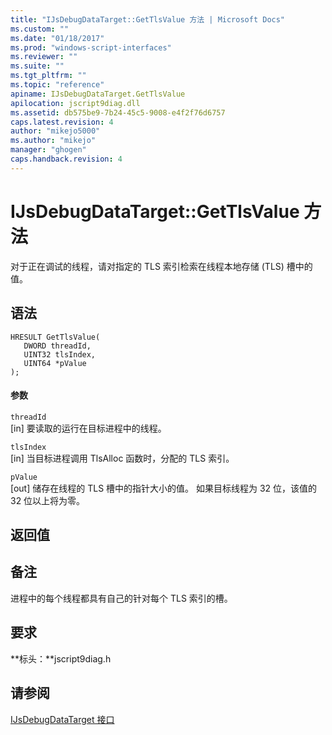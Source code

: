 ```yaml
---
title: "IJsDebugDataTarget::GetTlsValue 方法 | Microsoft Docs"
ms.custom: ""
ms.date: "01/18/2017"
ms.prod: "windows-script-interfaces"
ms.reviewer: ""
ms.suite: ""
ms.tgt_pltfrm: ""
ms.topic: "reference"
apiname: IJsDebugDataTarget.GetTlsValue
apilocation: jscript9diag.dll
ms.assetid: db575be9-7b24-45c5-9008-e4f2f76d6757
caps.latest.revision: 4
author: "mikejo5000"
ms.author: "mikejo"
manager: "ghogen"
caps.handback.revision: 4
---
```

# IJsDebugDataTarget::GetTlsValue 方法
对于正在调试的线程，请对指定的 TLS 索引检索在线程本地存储 \(TLS\) 槽中的值。  
  
## 语法  
  
```  
HRESULT GetTlsValue(  
   DWORD threadId,  
   UINT32 tlsIndex,  
   UINT64 *pValue  
);  
```  
  
#### 参数  
 `threadId`  
 \[in\] 要读取的运行在目标进程中的线程。  
  
 `tlsIndex`  
 \[in\] 当目标进程调用 TlsAlloc 函数时，分配的 TLS 索引。  
  
 `pValue`  
 \[out\] 储存在线程的 TLS 槽中的指针大小的值。  如果目标线程为 32 位，该值的 32 位以上将为零。  
  
## 返回值  
  
## 备注  
 进程中的每个线程都具有自己的针对每个 TLS 索引的槽。  
  
## 要求  
 **标头：**jscript9diag.h  
  
## 请参阅  
 [IJsDebugDataTarget 接口](../../winscript/reference/ijsdebugdatatarget-interface.md)